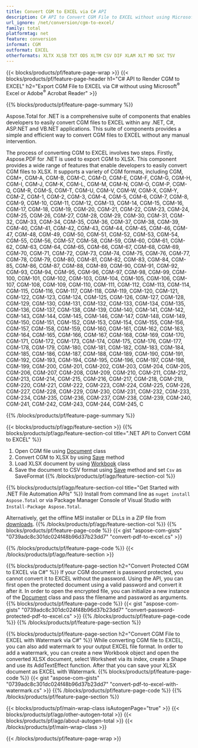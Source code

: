 ```yaml
---
title: Convert CGM to EXCEL via C# API
description: C# API to Convert CGM File to EXCEL without using Microsoft Excel or Adobe Reader
url_ignore: /net/conversion/cgm-to-excel/
family: total
platformtag: net
feature: conversion
informat: CGM
outformat: EXCEL
otherformats: XLTX XLSB TXT ODS XLTM CSV DIF XLAM XLT MD SXC TSV
---
```

{{< blocks/products/pf/feature-page-wrap >}}
{{< blocks/products/pf/feature-page-header h1="C# API to Render CGM to EXCEL" h2="Export CGM File to EXCEL via C# without using Microsoft<sup>&reg;</sup> Excel or Adobe<sup>&reg;</sup> Acrobat Reader" >}}

{{% blocks/products/pf/feature-page-summary %}}


Aspose.Total for .NET is a comprehensive suite of components that enables developers to easily convert CGM files to EXCEL within any .NET, C#, ASP.NET and VB.NET applications. This suite of components provides a simple and efficient way to convert CGM files to EXCEL without any manual intervention.

The process of converting CGM to EXCEL involves two steps. Firstly, Aspose.PDF for .NET is used to export CGM to XLSX. This component provides a wide range of features that enable developers to easily convert CGM files to XLSX. It supports a variety of CGM formats, including CGM, CGM+, CGM-A, CGM-B, CGM-C, CGM-D, CGM-E, CGM-F, CGM-G, CGM-H, CGM-I, CGM-J, CGM-K, CGM-L, CGM-M, CGM-N, CGM-O, CGM-P, CGM-Q, CGM-R, CGM-S, CGM-T, CGM-U, CGM-V, CGM-W, CGM-X, CGM-Y, CGM-Z, CGM-1, CGM-2, CGM-3, CGM-4, CGM-5, CGM-6, CGM-7, CGM-8, CGM-9, CGM-10, CGM-11, CGM-12, CGM-13, CGM-14, CGM-15, CGM-16, CGM-17, CGM-18, CGM-19, CGM-20, CGM-21, CGM-22, CGM-23, CGM-24, CGM-25, CGM-26, CGM-27, CGM-28, CGM-29, CGM-30, CGM-31, CGM-32, CGM-33, CGM-34, CGM-35, CGM-36, CGM-37, CGM-38, CGM-39, CGM-40, CGM-41, CGM-42, CGM-43, CGM-44, CGM-45, CGM-46, CGM-47, CGM-48, CGM-49, CGM-50, CGM-51, CGM-52, CGM-53, CGM-54, CGM-55, CGM-56, CGM-57, CGM-58, CGM-59, CGM-60, CGM-61, CGM-62, CGM-63, CGM-64, CGM-65, CGM-66, CGM-67, CGM-68, CGM-69, CGM-70, CGM-71, CGM-72, CGM-73, CGM-74, CGM-75, CGM-76, CGM-77, CGM-78, CGM-79, CGM-80, CGM-81, CGM-82, CGM-83, CGM-84, CGM-85, CGM-86, CGM-87, CGM-88, CGM-89, CGM-90, CGM-91, CGM-92, CGM-93, CGM-94, CGM-95, CGM-96, CGM-97, CGM-98, CGM-99, CGM-100, CGM-101, CGM-102, CGM-103, CGM-104, CGM-105, CGM-106, CGM-107, CGM-108, CGM-109, CGM-110, CGM-111, CGM-112, CGM-113, CGM-114, CGM-115, CGM-116, CGM-117, CGM-118, CGM-119, CGM-120, CGM-121, CGM-122, CGM-123, CGM-124, CGM-125, CGM-126, CGM-127, CGM-128, CGM-129, CGM-130, CGM-131, CGM-132, CGM-133, CGM-134, CGM-135, CGM-136, CGM-137, CGM-138, CGM-139, CGM-140, CGM-141, CGM-142, CGM-143, CGM-144, CGM-145, CGM-146, CGM-147, CGM-148, CGM-149, CGM-150, CGM-151, CGM-152, CGM-153, CGM-154, CGM-155, CGM-156, CGM-157, CGM-158, CGM-159, CGM-160, CGM-161, CGM-162, CGM-163, CGM-164, CGM-165, CGM-166, CGM-167, CGM-168, CGM-169, CGM-170, CGM-171, CGM-172, CGM-173, CGM-174, CGM-175, CGM-176, CGM-177, CGM-178, CGM-179, CGM-180, CGM-181, CGM-182, CGM-183, CGM-184, CGM-185, CGM-186, CGM-187, CGM-188, CGM-189, CGM-190, CGM-191, CGM-192, CGM-193, CGM-194, CGM-195, CGM-196, CGM-197, CGM-198, CGM-199, CGM-200, CGM-201, CGM-202, CGM-203, CGM-204, CGM-205, CGM-206, CGM-207, CGM-208, CGM-209, CGM-210, CGM-211, CGM-212, CGM-213, CGM-214, CGM-215, CGM-216, CGM-217, CGM-218, CGM-219, CGM-220, CGM-221, CGM-222, CGM-223, CGM-224, CGM-225, CGM-226, CGM-227, CGM-228, CGM-229, CGM-230, CGM-231, CGM-232, CGM-233, CGM-234, CGM-235, CGM-236, CGM-237, CGM-238, CGM-239, CGM-240, CGM-241, CGM-242, CGM-243, CGM-244, CGM-245, C

{{% /blocks/products/pf/feature-page-summary  %}}

{{< blocks/products/pf/agp/feature-section >}}
{{% blocks/products/pf/agp/feature-section-col title=".NET API to Convert CGM to EXCEL" %}}
1. Open CGM file using [Document](https://reference.aspose.com/pdf/net/aspose.pdf/document) class
2. Convert CGM to XLSX by using [Save](https://reference.aspose.com/pdf/net/aspose.pdf.document/save/methods/5) method
3. Load XLSX document by using [Workbook](https://reference.aspose.com/cells/net/aspose.cells/workbook) class 
4. Save the document to CSV format using [Save](https://reference.aspose.com/cells/net/aspose.cells.workbook/save/methods/4) method and set `Csv` as SaveFormat
{{% /blocks/products/pf/agp/feature-section-col %}}

{{% blocks/products/pf/agp/feature-section-col title="Get Started with .NET File Automation APIs" %}}
Install from command line as ```nuget install Aspose.Total``` or via Package Manager Console of Visual Studio with ```Install-Package Aspose.Total```.

Alternatively, get the offline MSI installer or DLLs in a ZIP file from [downloads](https://releases.aspose.com/total/net).
{{% /blocks/products/pf/agp/feature-section-col %}}
{{% blocks/products/pf/feature-page-code %}}
{{< gist "aspose-com-gists" "0739adc8c301dc024f48b96d37b23dd7" "convert-pdf-to-excel.cs" >}}

{{% /blocks/products/pf/feature-page-code %}}
{{< /blocks/products/pf/agp/feature-section >}}

{{% blocks/products/pf/feature-page-section  h2="Convert Protected CGM to EXCEL via C#" %}}
If your CGM document is password protected, you cannot convert it to EXCEL without the password. Using the API, you can first open the protected document using a valid password and convert it after it.  In order to open the encrypted file, you can initialize a new instance of the [Document](https://reference.aspose.com/pdf/net/aspose.pdf/document) class and pass the filename and password as arguments. 
{{% blocks/products/pf/feature-page-code %}}
{{< gist "aspose-com-gists" "0739adc8c301dc024f48b96d37b23dd7" "convert-password-protected-pdf-to-excel.cs" >}}
{{% /blocks/products/pf/feature-page-code  %}}
{{% /blocks/products/pf/feature-page-section %}}

{{% blocks/products/pf/feature-page-section  h2="Convert CGM File to EXCEL with Watermark via C#" %}}
While converting CGM file to EXCEL, you can also add watermark to your output EXCEL file format. In order to add a watermark, you can create a new Workbook object and open the converted XLSX document, select Worksheet via its index, create a Shape and use its AddTextEffect function. After that you can save your XLSX document as EXCEL with Watermark. 
{{% blocks/products/pf/feature-page-code %}}
{{< gist "aspose-com-gists" "0739adc8c301dc024f48b96d37b23dd7" "convert-pdf-to-excel-with-watermark.cs" >}}
{{% /blocks/products/pf/feature-page-code  %}}
{{% /blocks/products/pf/feature-page-section %}}

{{< blocks/products/pf/main-wrap-class isAutogenPage="true" >}}
{{< blocks/products/pf/agp/other-autogen-total >}}
{{< blocks/products/pf/agp/about-autogen-total >}}
{{< /blocks/products/pf/main-wrap-class >}}

{{< /blocks/products/pf/feature-page-wrap >}}